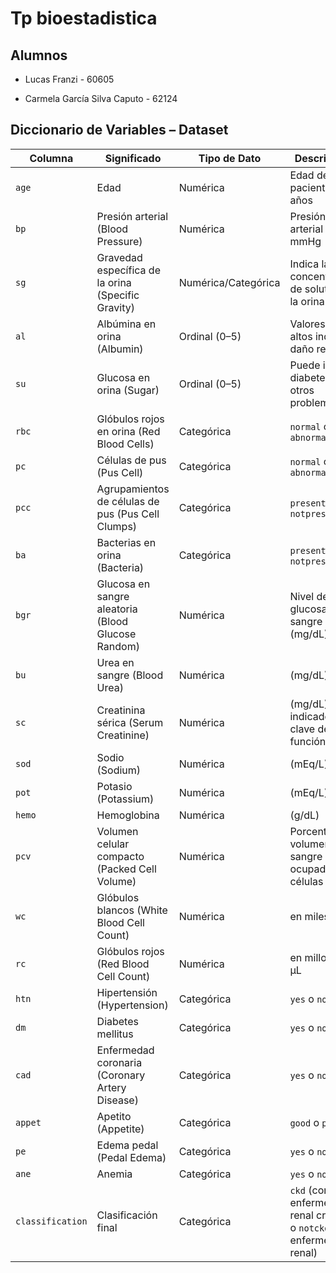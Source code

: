 # Tp bioestadistica
## Alumnos
* Lucas Franzi - 60605

* Carmela García Silva Caputo - 62124


## Diccionario de Variables – Dataset

| **Columna** | **Significado** | **Tipo de Dato** | **Descripción** |
|-------------|------------------|------------------|------------------|
| `age`       | Edad             | Numérica         | Edad del paciente en años |
| `bp`        | Presión arterial (Blood Pressure) | Numérica | Presión arterial en mmHg |
| `sg`        | Gravedad específica de la orina (Specific Gravity) | Numérica/Categórica | Indica la concentración de solutos en la orina |
| `al`        | Albúmina en orina (Albumin) | Ordinal (0–5) | Valores más altos indican daño renal |
| `su`        | Glucosa en orina (Sugar) | Ordinal (0–5) | Puede indicar diabetes u otros problemas |
| `rbc`       | Glóbulos rojos en orina (Red Blood Cells) | Categórica | `normal` o `abnormal` |
| `pc`        | Células de pus (Pus Cell) | Categórica | `normal` o `abnormal` |
| `pcc`       | Agrupamientos de células de pus (Pus Cell Clumps) | Categórica | `present` o `notpresent` |
| `ba`        | Bacterias en orina (Bacteria) | Categórica | `present` o `notpresent` |
| `bgr`       | Glucosa en sangre aleatoria (Blood Glucose Random) | Numérica | Nivel de glucosa en sangre (mg/dL) |
| `bu`        | Urea en sangre (Blood Urea) | Numérica | (mg/dL) |
| `sc`        | Creatinina sérica (Serum Creatinine) | Numérica | (mg/dL), indicador clave de función renal |
| `sod`       | Sodio (Sodium) | Numérica | (mEq/L) |
| `pot`       | Potasio (Potassium) | Numérica | (mEq/L) |
| `hemo`      | Hemoglobina | Numérica | (g/dL) |
| `pcv`       | Volumen celular compacto (Packed Cell Volume) | Numérica | Porcentaje del volumen de sangre ocupado por células |
| `wc`        | Glóbulos blancos (White Blood Cell Count) | Numérica | en miles/μL |
| `rc`        | Glóbulos rojos (Red Blood Cell Count) | Numérica | en millones/μL |
| `htn`       | Hipertensión (Hypertension) | Categórica | `yes` o `no` |
| `dm`        | Diabetes mellitus | Categórica | `yes` o `no` |
| `cad`       | Enfermedad coronaria (Coronary Artery Disease) | Categórica | `yes` o `no` |
| `appet`     | Apetito (Appetite) | Categórica | `good` o `poor` |
| `pe`        | Edema pedal (Pedal Edema) | Categórica | `yes` o `no` |
| `ane`       | Anemia | Categórica | `yes` o `no` |
| `classification` | Clasificación final | Categórica | `ckd` (con enfermedad renal crónica) o `notckd` (sin enfermedad renal) |

